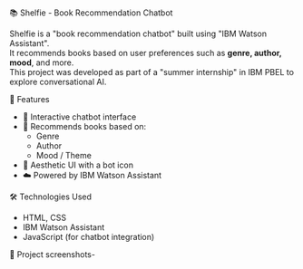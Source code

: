  📚 Shelfie - Book Recommendation Chatbot

Shelfie is a "book recommendation chatbot" built using "IBM Watson Assistant".  
It recommends books based on user preferences such as **genre, author, mood**, and more.  
This project was developed as part of a "summer internship" in IBM PBEL to explore conversational AI.

🚀 Features
- 💬 Interactive chatbot interface  
- 📖 Recommends books based on:
  - Genre
  - Author
  - Mood / Theme
- 🎨 Aesthetic UI with a bot icon
- ☁️ Powered by IBM Watson Assistant


 🛠️ Technologies Used
- HTML, CSS
- IBM Watson Assistant
- JavaScript (for chatbot integration)

 📂 Project screenshots-



